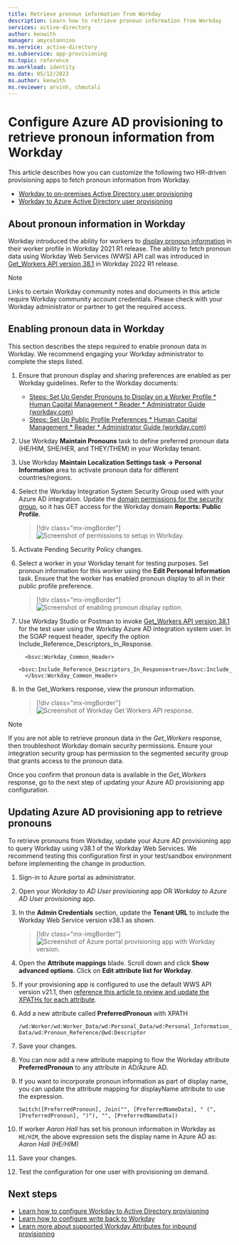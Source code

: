 ```yaml
---
title: Retrieve pronoun information from Workday
description: Learn how to retrieve pronoun information from Workday
services: active-directory
author: kenwith
manager: amycolannino
ms.service: active-directory
ms.subservice: app-provisioning
ms.topic: reference
ms.workload: identity
ms.date: 05/12/2023
ms.author: kenwith
ms.reviewer: arvinh, chmutali
---
```


# Configure Azure AD provisioning to retrieve pronoun information from Workday
This article describes how you can customize the following two HR-driven provisioning apps to fetch pronoun information from Workday.

* [Workday to on-premises Active Directory user provisioning](../saas-apps/workday-inbound-tutorial.md)
* [Workday to Azure Active Directory user provisioning](../saas-apps/workday-inbound-cloud-only-tutorial.md)

## About pronoun information in Workday
Workday introduced the ability for workers to [display pronoun information](https://community.workday.com/node/731178) in their worker profile in Workday 2021 R1 release. The ability to fetch pronoun data using Workday Web Services (WWS) API call was introduced in [Get_Workers API version 38.1](https://community.workday.com/sites/default/files/file-hosting/productionapi/Human_Resources/v38.1/Get_Workers.html) in Workday 2022 R1 release. 

>[!NOTE]
>Links to certain Workday community notes and documents in this article require Workday community account credentials. Please check with your Workday administrator or partner to get the required access.

## Enabling pronoun data in Workday
This section describes the steps required to enable pronoun data in Workday. We recommend engaging your Workday administrator to complete the steps listed. 
1. Ensure that pronoun display and sharing preferences are enabled as per Workday guidelines. Refer to the Workday documents:
   - [Steps: Set Up Gender Pronouns to Display on a Worker Profile * Human Capital Management * Reader * Administrator Guide (workday.com)](https://doc.workday.com/r/gJQvxHUyQOZv_31Vknf~3w/7gZPvVfbRhLiPissprv6lQ)
   - [Steps: Set Up Public Profile Preferences * Human Capital Management * Reader * Administrator Guide (workday.com)](https://doc.workday.com/r/gJQvxHUyQOZv_31Vknf~3w/FuENV1VTRTHWo_h93KIjJA)
1. Use Workday **Maintain Pronouns** task to define preferred pronoun data (HE/HIM, SHE/HER, and THEY/THEM) in your Workday tenant.
1. Use Workday **Maintain Localization Settings task -> Personal Information** area to activate pronoun data for different countries/regions. 
1. Select the Workday Integration System Security Group used with your Azure AD integration. Update the [domain permissions for the security group](../saas-apps/workday-inbound-tutorial.md#configuring-domain-security-policy-permissions), so it has GET access for the Workday domain **Reports: Public Profile**.
    >[!div class="mx-imgBorder"] 
    >![Screenshot of permissions to setup in Workday.](./media/workday-pronoun-data/workday-pronoun-permissions.png)
1. Activate Pending Security Policy changes.
1. Select a worker in your Workday tenant for testing purposes. Set pronoun information for this worker using the **Edit Personal Information** task. Ensure that the worker has enabled pronoun display to all in their public profile preference. 

    >[!div class="mx-imgBorder"] 
    >![Screenshot of enabling pronoun display option.](./media/workday-pronoun-data/enable-pronoun-display-preference.png)

1. Use Workday Studio or Postman to invoke [Get_Workers API version 38.1](https://community.workday.com/sites/default/files/file-hosting/productionapi/Human_Resources/v38.1/Get_Workers.html) for the test user using the Workday Azure AD integration system user. In the SOAP request header, specify the option Include_Reference_Descriptors_In_Response. 
    ```
      <bsvc:Workday_Common_Header>
         <bsvc:Include_Reference_Descriptors_In_Response>true</bsvc:Include_Reference_Descriptors_In_Response>
      </bsvc:Workday_Common_Header> 
    ```
1. In the Get_Workers response, view the pronoun information. 

    >[!div class="mx-imgBorder"] 
    >![Screenshot of Workday Get Workers API response.](./media/workday-pronoun-data/get-workers-response-with-pronoun.png)

>[!NOTE]
>If you are not able to retrieve pronoun data in the *Get_Workers* response, then troubleshoot Workday domain security permissions. Ensure your integration security group has permission to the segmented security group that grants access to the pronoun data. 

Once you confirm that pronoun data is available in the *Get_Workers* response, go to the next step of updating your Azure AD provisioning app configuration. 
 
## Updating Azure AD provisioning app to retrieve pronouns

To retrieve pronouns from Workday, update your Azure AD provisioning app to query Workday using v38.1 of the Workday Web Services. We recommend testing this configuration first in your test/sandbox environment before implementing the change in production. 

1. Sign-in to Azure portal as administrator. 
1. Open your *Workday to AD User provisioning* app OR *Workday to Azure AD User provisioning* app. 
1. In the **Admin Credentials** section, update the **Tenant URL** to include the Workday Web Service version v38.1 as shown.

     >[!div class="mx-imgBorder"] 
     >![Screenshot of Azure portal provisioning app with Workday version.](./media/workday-pronoun-data/update-workday-version.png)

1. Open the **Attribute mappings** blade. Scroll down and click **Show advanced options**. Click on **Edit attribute list for Workday**.
1. If your provisioning app is configured to use the default WWS API version v21.1, then [reference this article to review and update the XPATHs for each attribute](workday-attribute-reference.md#xpath-values-for-workday-web-services-wws-api-v30).
1. Add a new attribute called **PreferredPronoun** with XPATH 

     `/wd:Worker/wd:Worker_Data/wd:Personal_Data/wd:Personal_Information_Data/wd:Pronoun_Reference/@wd:Descriptor`

1. Save your changes. 
1. You can now add a new attribute mapping to flow the Workday attribute **PreferredPronoun** to any attribute in AD/Azure AD.
1. If you want to incorporate pronoun information as part of display name, you can update the attribute mapping for displayName attribute to use the expression. 

     `Switch([PreferredPronoun], Join("", [PreferredNameData], " (", [PreferredPronoun], ")"), "", [PreferredNameData])`

1. If worker *Aaron Hall* has set his pronoun information in Workday as `HE/HIM`, the above expression sets the display name in Azure AD as: *Aaron Hall (HE/HIM)*
1. Save your changes. 
1. Test the configuration for one user with provisioning on demand. 
 
## Next steps

* [Learn how to configure Workday to Active Directory provisioning](../saas-apps/workday-inbound-tutorial.md)
* [Learn how to configure write back to Workday](../saas-apps/workday-writeback-tutorial.md)
* [Learn more about supported Workday Attributes for inbound provisioning](workday-attribute-reference.md)
